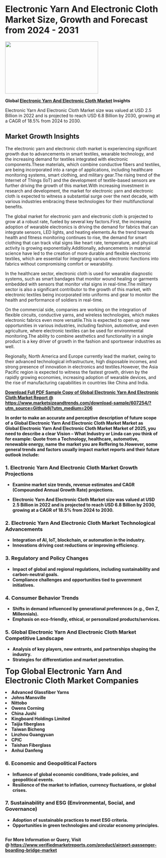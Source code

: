 <H1>Electronic Yarn And Electronic Cloth Market Size, Growth and Forecast from 2024 - 2031</H1><img class="aligncenter size-medium wp-image-584254" src="https://thirdeyenews.in/wp-content/uploads/2024/09/Global-Market-Research-300x168.jpeg" alt="" width="300" height="168" /><p><strong>Global&nbsp;<a href="https://www.marketsizeandtrends.com/download-sample/607254/?utm_source=Github8j?utm_medium=206">Electronic Yarn And Electronic Cloth Market</a> Insights</strong></p><p>Electronic Yarn And Electronic Cloth Market size was valued at USD 2.5 Billion in 2022 and is projected to reach USD 6.8 Billion by 2030, growing at a CAGR of 18.5% from 2024 to 2030.</p><p><h2>Market Growth Insights</h2> <p>The electronic yarn and electronic cloth market is experiencing significant growth due to advancements in smart textiles, wearable technology, and the increasing demand for textiles integrated with electronic components.These materials, which combine conductive fibers and textiles, are being incorporated into a range of applications, including healthcare monitoring systems, smart clothing, and military gear.The rising trend of the Internet of Things (IoT) and the development of textile-based sensors are further driving the growth of this market.With increasing investment in research and development, the market for electronic yarn and electronic cloth is expected to witness a substantial surge over the next decade, with various industries embracing these technologies for their multifunctional benefits.</p> <p><strong><a href="#"></a></strong></p> <p>The global market for electronic yarn and electronic cloth is projected to grow at a robust rate, fueled by several key factors.First, the increasing adoption of wearable electronics is driving the demand for fabrics that can integrate sensors, LED lights, and heating elements.As the trend towards health and fitness monitoring continues to rise, the demand for smart clothing that can track vital signs like heart rate, temperature, and physical activity is growing exponentially.Additionally, advancements in material science have led to the creation of more durable and flexible electronic textiles, which are essential for integrating various electronic functions into fabrics without compromising comfort or wearability.</p> <p>In the healthcare sector, electronic cloth is used for wearable diagnostic systems, such as smart bandages that monitor wound healing or garments embedded with sensors that monitor vital signs in real-time.The military sector is also a significant contributor to the growth of this market, with electronic textiles being incorporated into uniforms and gear to monitor the health and performance of soldiers in real-time.</p> <p>On the commercial side, companies are working on the integration of flexible circuits, conductive yarns, and wireless technologies, which makes electronic fabrics even more versatile.This is expected to open up new opportunities in various industries, including fashion, automotive, and even agriculture, where electronic textiles can be used for environmental monitoring.The ability to combine aesthetics and functionality in a single product is a key driver of growth in the fashion and sportswear industries as well.</p> <p>Regionally, North America and Europe currently lead the market, owing to their advanced technological infrastructure, high disposable incomes, and strong presence of innovation in electronics and textiles.However, the Asia Pacific region is expected to witness the fastest growth, driven by the rapidly growing economies, increasing adoption of wearable devices, and the rise of manufacturing capabilities in countries like China and India.</p> <p><strong><a href="#"></p><p><span class=""><strong>Download Full PDF Sample Copy of Global Electronic Yarn And Electronic Cloth Market Report</strong> @ <a href="https://www.marketsizeandtrends.com/download-sample/607254/?utm_source=Github8j?utm_medium=206" target="_blank">https://www.marketsizeandtrends.com/download-sample/607254/?utm_source=Github8j?utm_medium=206</a></span></p><p>In order to make an accurate and perceptive description of future scope of a Global&nbsp;Electronic Yarn And Electronic Cloth Market Market as Global&nbsp;Electronic Yarn And Electronic Cloth Market Market of 2025, you need to describe a clear Vision &ndash; What Industry or Linda can you think of for example: Quote from a Technology, healthcare, automotive, renewable energy, name the market you are Reffering to.However, some general trends and factors usually impact market reports and their future outlook include:</p><h3>1.&nbsp;<strong>Electronic Yarn And Electronic Cloth Market Growth Projections</strong></h3><ul><li>Examine market size trends, revenue estimates and CAGR (Compounded Annual Growth Rate) projections.</li><li><p>Electronic Yarn And Electronic Cloth Market size was valued at USD 2.5 Billion in 2022 and is projected to reach USD 6.8 Billion by 2030, growing at a CAGR of 18.5% from 2024 to 2030.</p></li></ul><h3>2.&nbsp;<strong>Electronic Yarn And Electronic Cloth Market Technological Advancements</strong></h3><ul><li>Integration of AI, IoT, blockchain, or automation in the industry.</li><li>Innovations driving cost reductions or improving efficiency.</li></ul><h3>3.&nbsp;<strong>Regulatory and Policy Changes</strong></h3><ul><li>Impact of global and regional regulations, including sustainability and carbon-neutral goals.</li><li>Compliance challenges and opportunities tied to government initiatives.</li></ul><h3>4.&nbsp;<strong>Consumer Behavior Trends</strong></h3><ul><li>Shifts in demand influenced by generational preferences (e.g., Gen Z, Millennials).</li><li>Emphasis on eco-friendly, ethical, or personalized products/services.</li></ul><h3>5.&nbsp;<strong>Global Electronic Yarn And Electronic Cloth Market Competitive Landscape</strong></h3><ul><li>Analysis of key players, new entrants, and partnerships shaping the industry.</li><li>Strategies for differentiation and market penetration.</li></ul><p data-pm-slice="1 1 []"><span style="color: inherit; font-family: inherit; font-size: 25px;">Top Global Electronic Yarn And Electronic Cloth Market Companies</span></p><div class="" data-test-id=""><p><li>Advanced Glassfiber Yarns</li><li> Johns Mansville</li><li> Nittobo</li><li> Owens Corning</li><li> China Jushi</li><li> Kingboard Holdings Limited</li><li> Taijia fiberglass</li><li> Taiwan Bicheng</li><li> Linzhou Guangyuan</li><li> CPIC</li><li> Taishan Fiberglass</li><li> Anhui Danfeng</li></p></div><h3>6.&nbsp;<strong>Economic and Geopolitical Factors</strong></h3><ul><li>Influence of global economic conditions, trade policies, and geopolitical events.</li><li>Resilience of the market to inflation, currency fluctuations, or global crises.</li></ul><h3>7.&nbsp;<strong>Sustainability and ESG (Environmental, Social, and Governance)</strong></h3><ul><li>Adoption of sustainable practices to meet ESG criteria.</li><li>Opportunities in green technologies and circular economy principles.</li></ul><h2><strong style="font-size: 14px;">For More Information or Query, Visit @&nbsp;</strong><a style="background-color: #ffffff; font-size: 14px;" href="https://www.marketsizeandtrends.com/report/electronic-yarn-and-electronic-cloth-market/" target="_blank">https://www.verifiedmarketreports.com/product/airport-passenger-boarding-bridge-market</a></h2>